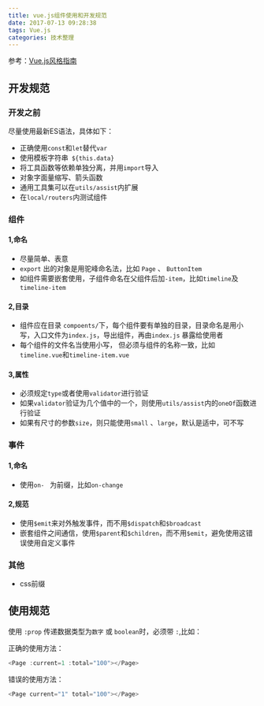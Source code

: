 ```yaml
---
title: vue.js组件使用和开发规范
date: 2017-07-13 09:28:38
tags: Vue.js
categories: 技术整理
---
```


参考：[Vue.js风格指南](https://cn.vuejs.org/v2/style-guide/)

## 开发规范


### 开发之前

尽量使用最新ES语法，具体如下：
* 正确使用`const`和`let`替代`var`
* 使用模板字符串` ${this.data}`
* 将工具函数等依赖单独分离，并用`import`导入
* 对象字面量缩写、箭头函数
* 通用工具集可以在`utils/assist`内扩展
* 在`local/routers`内测试组件

### 组件

#### 1,命名
* 尽量简单、表意
* `export` 出的对象是用驼峰命名法，比如 `Page` 、 `ButtonItem`
* 如组件需要嵌套使用，子组件命名在父组件后加`-item`，比如`timeline`及`timeline-item`

#### 2,目录
* 组件应在目录 `compoents/`下，每个组件要有单独的目录，目录命名是用小写，入口文件为`index.js`，导出组件，再由`index.js` 暴露给使用者
* 每个组件的文件名当使用小写， 但必须与组件的名称一致，比如 `timeline.vue`和`timeline-item.vue`

#### 3,属性
* 必须规定`type`或者使用`validator`进行验证
* 如果`validator`验证为几个值中的一个，则使用`utils/assist`内的`oneOf`函数进行验证
* 如果有尺寸的参数`size`，则只能使用`small` 、`large`，默认是适中，可不写

### 事件
#### 1,命名
* 使用`on- ` 为前缀，比如`on-change`

#### 2,规范
* 使用`$emit`来对外触发事件，而不用`$dispatch`和`$broadcast`
* 嵌套组件之间通信，使用`$parent`和`$children`，而不用`$emit`，避免使用这错误使用自定义事件

### 其他
* css前缀


## 使用规范

使用 `:prop` 传递数据类型为`数字` 或 `boolean`时，必须带 `:`,比如：

正确的使用方法：

```js
<Page :current=1 :total="100"></Page>
```

错误的使用方法：
```js
<Page current="1" total="100"></Page>
```